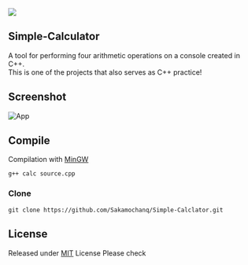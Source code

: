 <img src="https://img.shields.io/github/size/Sakamochanq/Simple-Calculator/Source.cpp?color=pink&style=flat-square">

## Simple-Calculator

A tool for performing four arithmetic operations on a console created in C++.  
This is one of the projects that also serves as C++ practice!  

## Screenshot

<img src="https://github.com/Sakamochanq/Simple-Calclator/blob/master/assets/Calc.png" width="" height="" alt="App">

## Compile

Compilation with [MinGW](https://sourceforge.net/projects/mingw/)

```
g++ calc source.cpp
```

### Clone

```
git clone https://github.com/Sakamochanq/Simple-Calclator.git
```

## License

Released under [MIT](https://github.com/Sakamochanq/Simple-Calclator/blob/master/LICENSE) License
Please check
